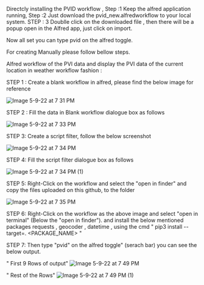 Directcly installing the PVID workflow , 
Step :1
Keep the alfred application running, 
Step :2
Just download the pvid_new.alfredworkflow to your local system.
STEP : 3 
Doublle click on the downloaded file , then there will be a popup open in the Alfred app, just click on import. 

Now all set you can type pvid on the alfred toggle. 

For creating Manually please follow bellow steps.

Alfred workflow of the PVI data and display the PVI data of the current location in weather workflow fashion :

STEP 1 :   Create a blank workflow in alfred, please find the below image for reference 

![Image 5-9-22 at 7 31 PM](https://user-images.githubusercontent.com/78864285/167522571-127a3618-6e0b-4d0b-b3fa-75b7e7a80719.JPG)

STEP 2 :  Fill the data in Blank workflow dialogue box as follows 

![Image 5-9-22 at 7 33 PM](https://user-images.githubusercontent.com/78864285/167522944-3fbc7e96-6804-439a-85f5-dfc851dcf91f.JPG)

STEP 3:  Create a script filter, follow the below screenshot

![Image 5-9-22 at 7 34 PM](https://user-images.githubusercontent.com/78864285/167523034-f659cc8f-cbd5-458b-9bc2-720f76c48de8.JPG)

STEP 4:  Fill the script filter dialogue box as follows 

![Image 5-9-22 at 7 34 PM (1)](https://user-images.githubusercontent.com/78864285/167523186-d3325e5e-66f1-46c7-b20a-c0a278343eca.JPG)

STEP 5: Right-Click on the workflow and select the "open in finder" and copy the files uploaded on this github, to the folder

![Image 5-9-22 at 7 35 PM](https://user-images.githubusercontent.com/78864285/167523342-8d3e317a-b7a3-4dda-9bae-df063a53f237.JPG)

STEP 6: Right-Click on the workflow as the above image and select "open in terminal" (Below the "open in finder"). and install the below mentioned packages 
       requests , geocoder , datetime , using the cmd  " pip3 install --target=. <PACKAGE_NAME> "
       
STEP 7: Then type "pvid" on the alfred toggle" (serach bar) you can see the below output.

" First 9 Rows of output"
![Image 5-9-22 at 7 49 PM](https://user-images.githubusercontent.com/78864285/167523828-b78ec8c6-00bc-4920-bae0-5b38c276b73d.JPG)

" Rest of the Rows"
![Image 5-9-22 at 7 49 PM (1)](https://user-images.githubusercontent.com/78864285/167523854-048221b7-0391-4406-9a8d-d7125d47e7ac.JPG)

